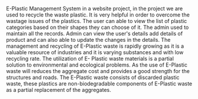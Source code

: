 E-Plastic Management System in a website project, in the project we are used to recycle the waste plastic.
It is very helpful in order to overcome the wastage issues of the plastics. 
The user can able to view the list of plastic categories based on their shapes they can choose of it. 
The admin used to maintain all the records. Admin can view the user's details add details of product and can also able to update the changes in the details. 
The management and recycling of E-Plastic waste is rapidly growing as it is a valuable resource of industries and it is varying substances and with low recycling rate.
The utilization of E- Plastic waste materials is a partial solution to environmental and ecological problems.
As the use of E-Plastic waste will reduces the aggregate cost and provides a good strength for the structures and roads. 
The E-Plastic waste consists of discarded plastic waste, these plastics are non-biodegradable components of E-Plastic waste as a partial replacement of the aggregates.
